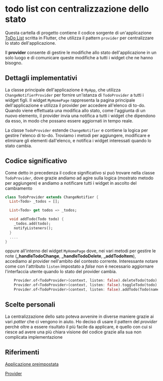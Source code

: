 #  todo list con centralizzazione dello stato

Questa cartella di progetto contiene il codice sorgente di un'applicazione [ToDo List](https://gitlab.com/divino.marchese/flutter/-/tree/master/am032_todo_list) scritta in Flutter, che utilizza il pattern `provider` per centralizzare lo stato dell'applicazione. 

Il **provider** consente di gestire le modifiche allo stato dell'applicazione in un solo luogo e di comunicare queste modifiche a tutti i widget che ne hanno bisogno.


## Dettagli implementativi
La classe principale dell'applicazione è `MyApp`, che utilizza `ChangeNotifierProvider` per fornire un'istanza di `TodoProvider` a tutti i widget figli. Il widget `MyHomePage` rappresenta la pagina principale dell'applicazione e utilizza il provider per accedere all'elenco di to-do. Quando viene effettuata una modifica allo stato, come l'aggiunta di un nuovo elemento, il provider invia una notifica a tutti i widget che dipendono da esso, in modo che possano essere aggiornati in tempo reale.

La classe `TodoProvider` estende `ChangeNotifier` e contiene la logica per gestire l'elenco di to-do. Troviamo i metodi per aggiungere, modificare e eliminare gli elementi dall'elenco, e notifica i widget interessati quando lo stato cambia.

## Codice significativo

Come detto in precedenza il codice significativo si può trovare nella classe `TodoProvider`, dove grazie andiamo ad agire sulla logica (mostrato metodo per aggiungere) e andiamo a notificare tutti i widget in ascolto del cambiamento
```dart
class TodoProvider extends ChangeNotifier {
  List<Todo> _todos = [];

  List<Todo> get todos => _todos;

  void addTodo(Todo todo) {
    _todos.add(todo);
    notifyListeners();
  }
  ....
}  
```

oppure all'interno del widget `MyHomePage` dove, nei vari metodi per gestire le note (**_handleTodoChange**, **_handleTodoDelete**, **_addTodoItem**), accediamo al provider nell'ambito del contesto corrente. Interessante notare come con l'attributo  `listen` impostato a *false* non è necessario aggiornare l'interfaccia utente quando lo stato del provider cambia.

```dart
    Provider.of<TodoProvider>(context, listen: false).deleteTodo(todo); //_handleTodoDelete
    Provider.of<TodoProvider>(context, listen: false).toggleTodo(todo); // _handleTodoChange
    Provider.of<TodoProvider>(context, listen: false).addTodo(Todo(name: name, checked: false)); //_addTodoItem

```

## Scelte personali

La centralizzazione dello sato poteva avvenire in diverse maniere grazie ai vari *patter* che ci vengono in aiuto. Ho deciso di usare il pattern del *provider* perchè oltre a essere risultato il più facile da applicare, è quello con cui si riesce ad avere una più chiara visione del codice grazie alla sua non complicata implementazione

## Riferimenti

[Applicazione preimpostata](https://gitlab.com/divino.marchese/flutter/-/tree/master/am032_todo_list)

[Provider](https://www.youtube.com/watch?v=L_QMsE2v6dw&ab_channel=BenjaminCarlson)
